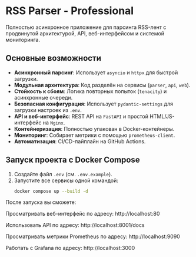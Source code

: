 # RSS Parser - Professional
Полностью асинхронное приложение для парсинга RSS-лент с продвинутой архитектурой, API, веб-интерфейсом и системой мониторинга.

## Основные возможности
- **Асинхронный парсинг**: Использует `asyncio` и `httpx` для быстрой загрузки.
- **Модульная архитектура**: Код разделён на сервисы (`parser`, `api`, `web`).
- **Стойкость к сбоям**: Логика повторных попыток (`tenacity`) и асинхронные очереди.
- **Безопасная конфигурация**: Использует `pydantic-settings` для загрузки настроек из `.env`.
- **API и веб-интерфейс**: REST API на `FastAPI` и простой HTML/JS-интерфейс на `Nginx`.
- **Контейнеризация**: Полностью упакован в Docker-контейнеры.
- **Мониторинг**: Собирает метрики с помощью `prometheus-client`.
- **Автоматизация**: CI/CD-пайплайн на GitHub Actions.

## Запуск проекта с Docker Compose
1. Создайте файл `.env` (см. `.env.example`).
2. Запустите все сервисы одной командой:
   ```bash
   docker compose up --build -d
После запуска вы сможете:

Просматривать веб-интерфейс по адресу: http://localhost:80

Использовать API по адресу: http://localhost:8001/docs

Просматривать метрики Prometheus по адресу: http://localhost:9090

Работать с Grafana по адресу: http://localhost:3000
